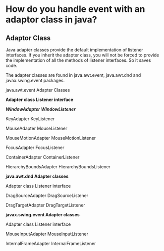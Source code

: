 # How do you handle event with an adaptor class in java?
 ## Adaptor Class
 
Java adapter classes provide the default implementation of listener interfaces. If you inherit the adapter class, 
you will not be forced to provide the implementation of all the methods of listener interfaces. So it saves code.

The adapter classes are found in java.awt.event, java.awt.dnd and javax.swing.event packages.

java.awt.event Adapter Classes

**Adapter class	Listener interface**

***WindowAdapter	WindowListener***

KeyAdapter	KeyListener

MouseAdapter	MouseListener

MouseMotionAdapter	MouseMotionListener

FocusAdapter	FocusListener

ContainerAdapter	ContainerListener

HierarchyBoundsAdapter	HierarchyBoundsListener



**java.awt.dnd Adapter classes**

Adapter class	Listener interface

DragSourceAdapter	DragSourceListener

DragTargetAdapter	DragTargetListener



**javax.swing.event Adapter classes**

Adapter class	Listener interface

MouseInputAdapter	MouseInputListener

InternalFrameAdapter	InternalFrameListener
